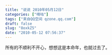 ```yaml
---
title: "说说 2010年05月12日"
categories: ["嘀咕"]
tags: ["来自QQ空间 qzone.qq.com"]
draft: false
slug: "8oxkZ5"
date: "2010-05-12 07:56:37"
---
```


所有的不顺利不开心，想想这是本命年，也就过去了。
